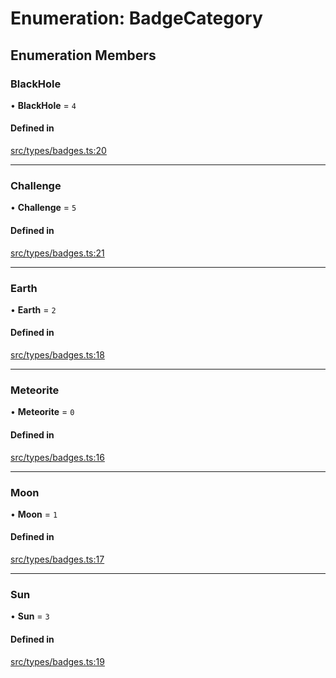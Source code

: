 # Enumeration: BadgeCategory

## Enumeration Members

### BlackHole

• **BlackHole** = ``4``

#### Defined in

[src/types/badges.ts:20](https://github.com/bhavjitChauhan/khan-api/blob/9bcea3fc/src/types/badges.ts#L20)

___

### Challenge

• **Challenge** = ``5``

#### Defined in

[src/types/badges.ts:21](https://github.com/bhavjitChauhan/khan-api/blob/9bcea3fc/src/types/badges.ts#L21)

___

### Earth

• **Earth** = ``2``

#### Defined in

[src/types/badges.ts:18](https://github.com/bhavjitChauhan/khan-api/blob/9bcea3fc/src/types/badges.ts#L18)

___

### Meteorite

• **Meteorite** = ``0``

#### Defined in

[src/types/badges.ts:16](https://github.com/bhavjitChauhan/khan-api/blob/9bcea3fc/src/types/badges.ts#L16)

___

### Moon

• **Moon** = ``1``

#### Defined in

[src/types/badges.ts:17](https://github.com/bhavjitChauhan/khan-api/blob/9bcea3fc/src/types/badges.ts#L17)

___

### Sun

• **Sun** = ``3``

#### Defined in

[src/types/badges.ts:19](https://github.com/bhavjitChauhan/khan-api/blob/9bcea3fc/src/types/badges.ts#L19)
